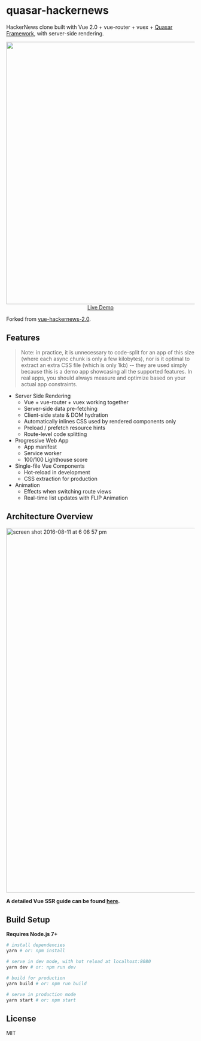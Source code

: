 # quasar-hackernews

HackerNews clone built with Vue 2.0 + vue-router + vuex + [Quasar Framework](https://quasar-framework.org), with server-side rendering.

<p align="center">
  <a href="https://quasar-hackernews.now.sh" target="_blank">
    <img src="https://cdn.rawgit.com/quasarframework/quasar-hackernews/1e1a91e8/quasar-hackernews-screenshot.png" width="700px">
    <br>
    Live Demo
  </a>
</p>

Forked from [vue-hackernews-2.0](https://github.com/quasarframework/quasar-hackernews).

## Features

> Note: in practice, it is unnecessary to code-split for an app of this size (where each async chunk is only a few kilobytes), nor is it optimal to extract an extra CSS file (which is only 1kb) -- they are used simply because this is a demo app showcasing all the supported features. In real apps, you should always measure and optimize based on your actual app constraints.

- Server Side Rendering
  - Vue + vue-router + vuex working together
  - Server-side data pre-fetching
  - Client-side state & DOM hydration
  - Automatically inlines CSS used by rendered components only
  - Preload / prefetch resource hints
  - Route-level code splitting
- Progressive Web App
  - App manifest
  - Service worker
  - 100/100 Lighthouse score
- Single-file Vue Components
  - Hot-reload in development
  - CSS extraction for production
- Animation
  - Effects when switching route views
  - Real-time list updates with FLIP Animation

## Architecture Overview

<img width="973" alt="screen shot 2016-08-11 at 6 06 57 pm" src="https://cloud.githubusercontent.com/assets/499550/17607895/786a415a-5fee-11e6-9c11-45a2cfdf085c.png">

**A detailed Vue SSR guide can be found [here](https://ssr.vuejs.org).**

## Build Setup

**Requires Node.js 7+**

``` bash
# install dependencies
yarn # or: npm install

# serve in dev mode, with hot reload at localhost:8080
yarn dev # or: npm run dev

# build for production
yarn build # or: npm run build

# serve in production mode
yarn start # or: npm start
```

## License

MIT
